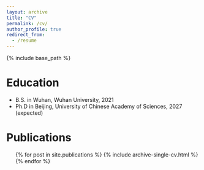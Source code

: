 ```yaml
---
layout: archive
title: "CV"
permalink: /cv/
author_profile: true
redirect_from:
  - /resume
---
```


{% include base_path %}

Education
======
* B.S. in Wuhan, Wuhan University, 2021
* Ph.D in Beijing, University of Chinese Academy of Sciences, 2027 (expected)

Publications
======
  <ul>{% for post in site.publications %}
    {% include archive-single-cv.html %}
  {% endfor %}</ul>
